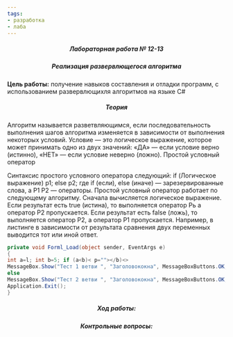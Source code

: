```yaml
---
tags:
- разработка
- лаба
---
```

<h5 align="center">Лабораторная работа № 12-13</h5>

<h5 align="center">Реализация развервлющегося алгоритма</h5>

**Цель работы:** 
получение навыков составления и отладки программ, с использованием развервлющихля алгоритмов на языке C#

<h5 align="center">Теория</h5>

Алгоритм называется разветвляющимся, если последовательность выполнения шагов алгоритма изменяется в зависимости от выполнения некоторых условий. Условие — это логическое выражение, которое может принимать одно из двух значений: «ДА» — если условие верно (истинно), «НЕТ» — если условие неверно (ложно).
Простой условный оператор

Синтаксис простого условного оператора следующий:
if (Логическое выражение)
р1;
else
р2;
где if (если), else (иначе) — зарезервированные слова, а Р1 Р2 — операторы. Простой условный оператор работает по следующему алгоритму.
Сначала вычисляется логическое выражение. Если результат есть true (истина), то выполняется оператор Рь а оператор Р2 пропускается. Если результат есть false (ложь), то выполняется оператор Р2, а оператор Р1 пропускается.
Например, в листинге в зависимости от результата сравнения двух переменных выводится тот или иной ответ.

```C#
private void Forml_Load(object sender, EventArgs e)
{
int a=l; int b=5; if (a<b)< p=""></b)<>
MessageBox.Show("Тест 1 ветви ", "Заголовококна", MessageBoxButtons.OK, MessageBoxIcon.Information);
else
MessageBox.Show("Тест 2 ветви ", "Заголовококна", MessageBoxButtons.OK, MessageBoxIcon.Information);
Application.Exit();
}
```

<h5 align="center">Ход работы:</h5>



<h5 align="center">Контрольные вопросы:</h5>


